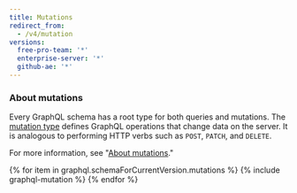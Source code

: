 ```yaml
---
title: Mutations
redirect_from:
  - /v4/mutation
versions:
  free-pro-team: '*'
  enterprise-server: '*'
  github-ae: '*'
---
```


### About mutations

Every GraphQL schema has a root type for both queries and mutations. The [mutation type](https://graphql.github.io/graphql-spec/June2018/#sec-Type-System) defines GraphQL operations that change data on the server. It is analogous to performing HTTP verbs such as `POST`, `PATCH`, and `DELETE`.

For more information, see "[About mutations](/v4/guides/forming-calls#about-mutations)."

{% for item in graphql.schemaForCurrentVersion.mutations %}
  {% include graphql-mutation %}
{% endfor %}
